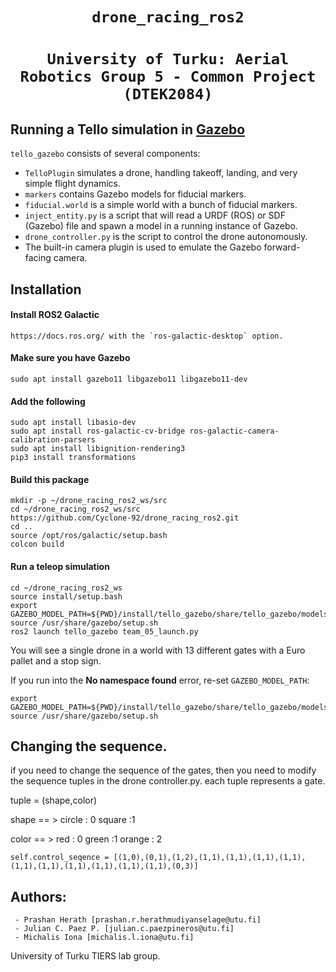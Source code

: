# <div align="center">`drone_racing_ros2`</div>
# <div align="center">`University of Turku: Aerial Robotics Group 5 - Common Project (DTEK2084)`</div>
## Running a Tello simulation in [Gazebo](http://gazebosim.org/)

`tello_gazebo` consists of several components:
* `TelloPlugin` simulates a drone, handling takeoff, landing, and very simple flight dynamics.
* `markers` contains Gazebo models for fiducial markers.
* `fiducial.world` is a simple world with a bunch of fiducial markers.
* `inject_entity.py` is a script that will read a URDF (ROS) or SDF (Gazebo) file and spawn a model in a running instance of Gazebo.
* `drone_controller.py` is the script to control the drone autonomously.
* The built-in camera plugin is used to emulate the Gazebo forward-facing camera.

## Installation
#### Install ROS2 Galactic
    https://docs.ros.org/ with the `ros-galactic-desktop` option.
#### Make sure you have Gazebo 
    sudo apt install gazebo11 libgazebo11 libgazebo11-dev
#### Add the following
    sudo apt install libasio-dev
    sudo apt install ros-galactic-cv-bridge ros-galactic-camera-calibration-parsers 
    sudo apt install libignition-rendering3 
    pip3 install transformations

#### Build this package
    mkdir -p ~/drone_racing_ros2_ws/src
    cd ~/drone_racing_ros2_ws/src
    https://github.com/Cyclone-92/drone_racing_ros2.git
    cd ..
    source /opt/ros/galactic/setup.bash
    colcon build
    
#### Run a teleop simulation

    cd ~/drone_racing_ros2_ws
    source install/setup.bash
    export GAZEBO_MODEL_PATH=${PWD}/install/tello_gazebo/share/tello_gazebo/models
    source /usr/share/gazebo/setup.sh
    ros2 launch tello_gazebo team_05_launch.py
    
You will see a single drone in a world with 13 different gates with a Euro pallet and a stop sign.

If you run into the **No namespace found** error, re-set `GAZEBO_MODEL_PATH`:

    export GAZEBO_MODEL_PATH=${PWD}/install/tello_gazebo/share/tello_gazebo/models
    source /usr/share/gazebo/setup.sh

## Changing the sequence.
if you need to change the sequence of the gates, then you need to modify the sequence tuples in the drone controller.py. each tuple represents a gate.

tuple = (shape,color)

shape == > circle : 0 square :1 

color == > red : 0    green  :1 orange : 2 

    self.control_seqence = [(1,0),(0,1),(1,2),(1,1),(1,1),(1,1),(1,1),(1,1),(1,1),(1,1),(1,1),(1,1),(1,1),(0,3)]
    
## Authors:

     - Prashan Herath [prashan.r.herathmudiyanselage@utu.fi]
     - Julian C. Paez P. [julian.c.paezpineros@utu.fi]
     - Michalis Iona [michalis.l.iona@utu.fi]
     
University of Turku TIERS lab group.
